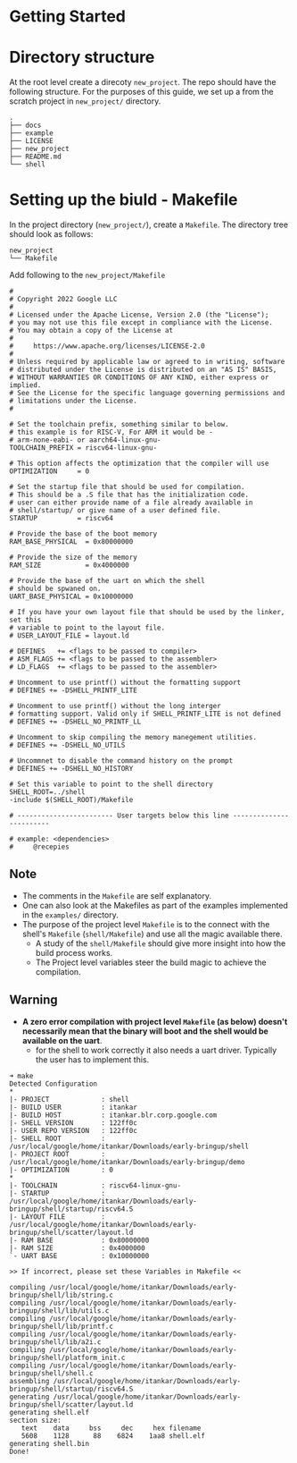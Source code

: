 # Getting Started

# Directory structure
At the root level create a direcoty `new_project`. The repo should have the following structure. For the purposes of this guide, we set up a from the scratch project in `new_project/` directory.
```
.
├── docs
├── example
├── LICENSE
├── new_project
├── README.md
└── shell
```

# Setting up the biuld - Makefile
In the project directory (`new_project/`), create a `Makefile`. The directory tree should look as follows:
```
new_project
└── Makefile
```
Add following to the `new_project/Makefile`

```
#
# Copyright 2022 Google LLC
#
# Licensed under the Apache License, Version 2.0 (the "License");
# you may not use this file except in compliance with the License.
# You may obtain a copy of the License at
#
#     https://www.apache.org/licenses/LICENSE-2.0
#
# Unless required by applicable law or agreed to in writing, software
# distributed under the License is distributed on an "AS IS" BASIS,
# WITHOUT WARRANTIES OR CONDITIONS OF ANY KIND, either express or implied.
# See the License for the specific language governing permissions and
# limitations under the License.
#

# Set the toolchain prefix, something similar to below.
# this example is for RISC-V, For ARM it would be -
# arm-none-eabi- or aarch64-linux-gnu-
TOOLCHAIN_PREFIX = riscv64-linux-gnu-

# This option affects the optimization that the compiler will use
OPTIMIZATION     = 0

# Set the startup file that should be used for compilation.
# This should be a .S file that has the initialization code.
# user can either provide name of a file already available in
# shell/startup/ or give name of a user defined file.
STARTUP    		 = riscv64

# Provide the base of the boot memory
RAM_BASE_PHYSICAL  = 0x80000000

# Provide the size of the memory
RAM_SIZE           = 0x4000000

# Provide the base of the uart on which the shell
# should be spwaned on.
UART_BASE_PHYSICAL = 0x10000000

# If you have your own layout file that should be used by the linker, set this
# variable to point to the layout file.
# USER_LAYOUT_FILE = layout.ld

# DEFINES   += <flags to be passed to compiler>
# ASM_FLAGS += <flags to be passed to the assembler>
# LD_FLAGS  += <flags to be passed to the assembler>

# Uncomment to use printf() without the formatting support
# DEFINES += -DSHELL_PRINTF_LITE

# Uncomment to use printf() without the long interger
# formatting support. Valid only if SHELL_PRINTF_LITE is not defined
# DEFINES += -DSHELL_NO_PRINTF_LL

# Uncomment to skip compiling the memory manegement utilities.
# DEFINES += -DSHELL_NO_UTILS

# Uncommnet to disable the command history on the prompt
# DEFINES += -DSHELL_NO_HISTORY

# Set this variable to point to the shell directory
SHELL_ROOT=../shell
-include $(SHELL_ROOT)/Makefile

# ------------------------ User targets below this line ------------------------

# example: <dependencies>
#     @recepies
```

## Note
- The comments in the `Makefile` are self explanatory.
- One can also look at the Makefiles as part of the examples implemented in the `examples/` directory.
- The purpose of the project level `Makefile` is to the connect with the shell's `Makefile` (`shell/Makefile`) and use all the magic available there.
  - A study of the `shell/Makefile` should give more insight into how the build process works.
  - The Project level variables steer the build magic to achieve the compilation.

## Warning
- **A zero error compilation with project level `Makefile` (as below) doesn't necessarily mean that the binary will boot and the shell would be available on the uart**.
  - for the shell to work correctly it also needs a uart driver. Typically the user has to implement this.
```
➜ make
Detected Configuration
*
|- PROJECT             : shell
|- BUILD USER          : itankar
|- BUILD HOST          : itankar.blr.corp.google.com
|- SHELL VERSION       : 122ff0c
|- USER REPO VERSION   : 122ff0c
|- SHELL ROOT          : /usr/local/google/home/itankar/Downloads/early-bringup/shell
|- PROJECT ROOT        : /usr/local/google/home/itankar/Downloads/early-bringup/demo
|- OPTIMIZATION        : 0
*
|- TOOLCHAIN           : riscv64-linux-gnu-
|- STARTUP             : /usr/local/google/home/itankar/Downloads/early-bringup/shell/startup/riscv64.S
|- LAYOUT FILE         : /usr/local/google/home/itankar/Downloads/early-bringup/shell/scatter/layout.ld
|- RAM BASE            : 0x80000000
|- RAM SIZE            : 0x4000000
`- UART BASE           : 0x10000000

>> If incorrect, please set these Variables in Makefile <<

compiling /usr/local/google/home/itankar/Downloads/early-bringup/shell/lib/string.c
compiling /usr/local/google/home/itankar/Downloads/early-bringup/shell/lib/utils.c
compiling /usr/local/google/home/itankar/Downloads/early-bringup/shell/lib/printf.c
compiling /usr/local/google/home/itankar/Downloads/early-bringup/shell/lib/a2i.c
compiling /usr/local/google/home/itankar/Downloads/early-bringup/shell/platform_init.c
compiling /usr/local/google/home/itankar/Downloads/early-bringup/shell/shell.c
assembling /usr/local/google/home/itankar/Downloads/early-bringup/shell/startup/riscv64.S
generating /usr/local/google/home/itankar/Downloads/early-bringup/shell/scatter/layout.ld
generating shell.elf
section size:
   text    data     bss     dec     hex filename
   5608    1128      88    6824    1aa8 shell.elf
generating shell.bin
Done!
```

